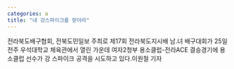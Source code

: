 ```yaml
---
categories: a
title: "내 강스파이크를 받아라"
---
```

전라북도배구협회, 전북도민일보 주최로 제17회 전라북도지시배 남.녀 배구대회가 25일 전주 우석대학교 체육관에서 열린 가운데 여자2청부 용소클럽-전라ACE 결승경기에 용소클럽 선수가 강 스파이크 공격을 시도하고 있다.이원철 기자
